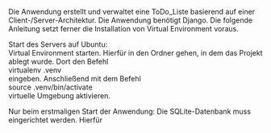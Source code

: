 Die Anwendung erstellt und verwaltet eine ToDo_Liste basierend auf einer Client-/Server-Architektur. Die Anwendung benötigt Django. Die folgende Anleitung setzt ferner die Installation von Virtual Environment voraus.

<p>Start des Servers auf Ubuntu:<br> 
Virtual Environment starten. Hierfür in den Ordner gehen, in dem das Projekt ablegt wurde. Dort den Befehl<br>
virtualenv .venv<br>
eingeben. Anschließend mit dem Befehl<br>
source .venv/bin/activate<br>
virtuelle Umgebung aktivieren.</p>

Nur beim erstmaligen Start der Anwendung: Die SQLite-Datenbank muss eingerichtet werden. Hierfür
